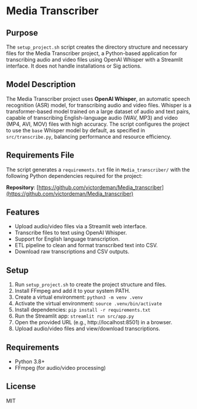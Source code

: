 # Media Transcriber

## Purpose
The `setup_project.sh` script creates the directory structure and necessary files for the Media Transcriber project, a Python-based application for transcribing audio and video files using OpenAI Whisper with a Streamlit interface. It does not handle installations or Sig actions.

## Model Description
The Media Transcriber project uses **OpenAI Whisper**, an automatic speech recognition (ASR) model, for transcribing audio and video files. Whisper is a transformer-based model trained on a large dataset of audio and text pairs, capable of transcribing English-language audio (WAV, MP3) and video (MP4, AVI, MOV) files with high accuracy. The script configures the project to use the `base` Whisper model by default, as specified in `src/transcribe.py`, balancing performance and resource efficiency.

## Requirements File
The script generates a `requirements.txt` file in `Media_transcriber/` with the following Python dependencies required for the project:

**Repository**: [https://github.com/victordeman/Media_transcriber](https://github.com/victordeman/Media_transcriber)

## Features
- Upload audio/video files via a Streamlit web interface.
- Transcribe files to text using OpenAI Whisper.
- Support for English language transcription.
- ETL pipeline to clean and format transcribed text into CSV.
- Download raw transcriptions and CSV outputs.

## Setup
1. Run `setup_project.sh` to create the project structure and files.
2. Install FFmpeg and add it to your system PATH.
3. Create a virtual environment: `python3 -m venv .venv`
4. Activate the virtual environment: `source .venv/bin/activate`
5. Install dependencies: `pip install -r requirements.txt`
6. Run the Streamlit app: `streamlit run src/app.py`
7. Open the provided URL (e.g., http://localhost:8501) in a browser.
8. Upload audio/video files and view/download transcriptions.

## Requirements
- Python 3.8+
- FFmpeg (for audio/video processing)

## License
MIT
